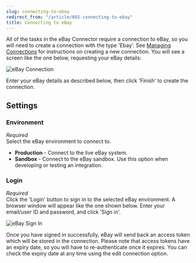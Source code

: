 ```yaml
---
slug: connecting-to-ebay
redirect_from: "/article/665-connecting-to-ebay"
title: Connecting to eBay
---
```

All of the tasks in the eBay Connector require a connection to eBay, so you will need to create a connection with the type 'Ebay'. See [Managing Connections](managing-connections) for instructions on creating a new connection. You will see a screen like the one below, requesting your eBay details:

![eBay Connection](http://www.zynk.com/images/v2/ebay_connection_1.png)

Enter your eBay details as described below, then click 'Finish' to create the connection.

## Settings
### Environment
_Required_  
Select the eBay environment to connect to.

* __Production__ - Connect to the live eBay system.
* __Sandbox__ - Connect to the eBay sandbox. Use this option when developing or testing an integration.

### Login
_Required_  
Click the 'Login' button to sign in to the selected eBay environment. A browser window will appear like the one shown below. Enter your email/user ID and password, and click 'Sign in'.

![eBay Sign In](http://www.zynk.com/images/v2/ebay_connection_2.png)

Once you have signed in successfully, eBay will send back an access token which will be stored in the connection. Please note that access tokens have an expiry date, so you will have to re-authenticate once it expires. You can check the expiry date at any time using the edit connection option.

